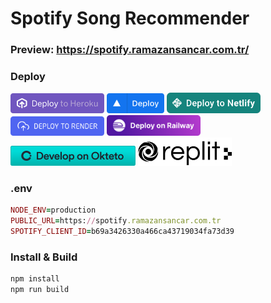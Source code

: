 # Spotify Song Recommender
### Preview: https://spotify.ramazansancar.com.tr/

### Deploy
[<img alt="Deploy to Heroku" src="https://github.com/ramazansancar/spotify-song-recommender/raw/master/assets/heroku-deploy.svg" width="150">](https://www.heroku.com/deploy/?template=https://github.com/ramazansancar/spotify-song-recommender&env[NODE_ENV]=production&env[PUBLIC_URL]=https://spotify.ramazansancar.com.tr&env[SPOTIFY_CLIENT_ID]=update+pls)
[<img alt="Deploy to Vercel" src="https://github.com/ramazansancar/spotify-song-recommender/raw/master/assets/vercel_big.png" width="92">](https://vercel.com/new/git/external?repository-url=https://github.com/ramazansancar/spotify-song-recommender&project-name=spotify-song-recommender&repository-name=spotify-song-recommender)
[<img alt="Deploy to Netlify" src="https://github.com/ramazansancar/spotify-song-recommender/raw/master/assets/netlify-deploy.svg" width="150">](https://app.netlify.com/start/deploy?repository=https://github.com/ramazansancar/spotify-song-recommender)
[<img alt="Deploy to Render" src="https://github.com/ramazansancar/spotify-song-recommender/raw/master/assets/deploy-to-render-button.svg" width="150">](https://render.com/deploy?repo=https://github.com/ramazansancar/spotify-song-recommender)
[<img alt="Deploy to Railway" src="https://github.com/ramazansancar/spotify-song-recommender/raw/master/assets/railway-deploy.svg" width="150">](https://railway.app/new/template/UcfVrH)
[<img alt="Deploy to Okteto" src="https://github.com/ramazansancar/spotify-song-recommender/raw/master/assets/develop-okteto.svg" width="200">]([https://vercel.com/new/git/external?repository-url=](https://cloud.okteto.com/deploy?repository=)https://github.com/ramazansancar/spotify-song-recommender&branch=master)
[<img alt="Deploy to Repl.it" src="https://github.com/ramazansancar/spotify-song-recommender/raw/master/assets/replit-deploy.svg" width="150">]([https://app.netlify.com/start/deploy?repository=https://github.com/ramazansancar/spotify-song-recommender](https://replit.com/github/ramazansancar/spotify-song-recommender))


### .env
```ruby
NODE_ENV=production
PUBLIC_URL=https://spotify.ramazansancar.com.tr
SPOTIFY_CLIENT_ID=b69a3426330a466ca43719034fa73d39
```

### Install & Build
```ruby
npm install
npm run build
```
